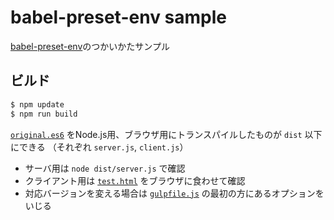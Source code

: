 babel-preset-env sample
===

[babel-preset-env](https://github.com/babel/babel-preset-env)のつかいかたサンプル

## ビルド
```bash
$ npm update
$ npm run build
```

[`original.es6`](./original.es6) をNode.js用、ブラウザ用にトランスパイルしたものが `dist` 以下にできる
（それぞれ `server.js`, `client.js`）

* サーバ用は `node dist/server.js` で確認
* クライアント用は [`test.html`](./test.html) をブラウザに食わせて確認
* 対応バージョンを変える場合は [`gulpfile.js`](./gulpfile.js) の最初の方にあるオプションをいじる

